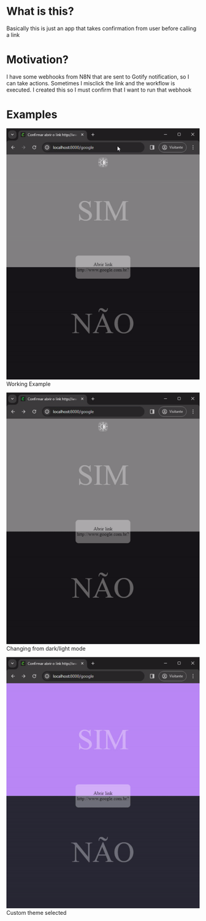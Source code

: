 # What is this?
Basically this is just an app that takes confirmation from user before calling a link

# Motivation?
I have some webhooks from N8N that are sent to Gotify notification, so I can take actions. Sometimes I misclick the link and the workflow is executed. I created this so I must confirm that I want to run that webhook

# Examples
![Working](https://raw.githubusercontent.com/lelemm/confirm/main/docs/images/vid1.gif 'Working example')
Working Example

![Working](https://raw.githubusercontent.com/lelemm/confirm/main/docs/images/vid2.gif 'Changing from dark/light mode')
Changing from dark/light mode

![Working](https://raw.githubusercontent.com/lelemm/confirm/main/docs/images/vid3.gif 'Custom theme selected')
Custom theme selected
